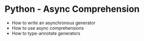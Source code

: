 # Python - Async Comprehension

- How to write an asynchronous generator
- How to use async comprehensions
- How to type-annotate generators